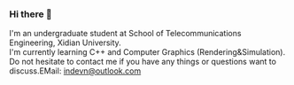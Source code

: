 ### Hi there 👋  
I'm an undergraduate student at School of Telecommunications Engineering, Xidian University.  
I'm currently learning C++ and Computer Graphics (Rendering&Simulation).  
Do not hesitate to contact me if you have any things or questions want to discuss.EMail: [indevn@outlook.com](mailto:indevn@outlook.com) 
<!-- 
[![indevn's GitHub stats](https://github-readme-stats.vercel.app/api?username=indevn&theme=graywhite&show_icons=true)](https://github.com/anuraghazra/github-readme-stats) 
 -->
